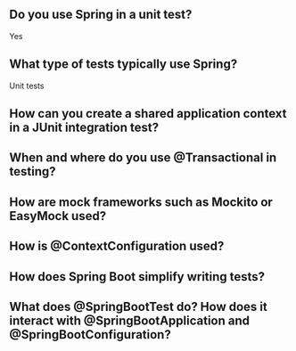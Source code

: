 ## Do you use Spring in a unit test?
Yes

## What type of tests typically use Spring?
Unit tests

## How can you create a shared application context in a JUnit integration test?


## When and where do you use @Transactional in testing?
## How are mock frameworks such as Mockito or EasyMock used?
## How is @ContextConfiguration used?
## How does Spring Boot simplify writing tests?
## What does @SpringBootTest do? How does it interact with @SpringBootApplication and @SpringBootConfiguration?